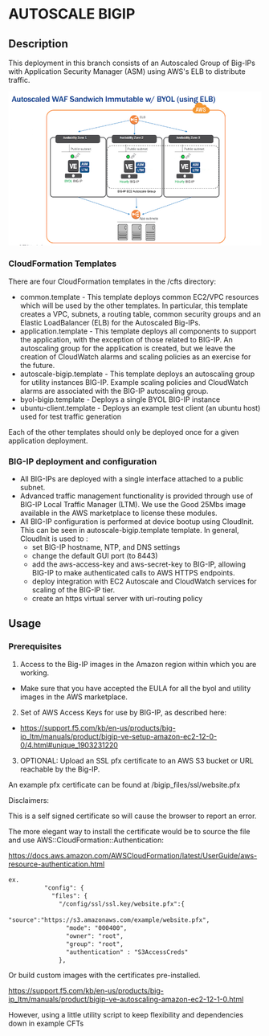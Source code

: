 # AUTOSCALE BIGIP

## Description


This deployment in this branch consists of an Autoscaled Group of Big-IPs with Application Security Manager (ASM) using AWS's ELB to distribute traffic. 


![Deployment Diagram](docs/pics/waf-sandwich-byol-and-utility-immutable-small.jpg)


### CloudFormation Templates

There are four CloudFormation templates in the /cfts directory:

* common.template - This template deploys common EC2/VPC resources which will be used by the other templates.  In particular, this template creates a VPC, subnets, a routing table, common security groups and an Elastic LoadBalancer (ELB) for the Autoscaled Big-IPs.
* application.template - This template deploys all components to support the application, with the exception of those related to BIG-IP.  An autoscaling group for the application is created, but we leave the creation of CloudWatch alarms and scaling policies as an exercise for the future. 
* autoscale-bigip.template - This template deploys an autoscaling group for utility instances BIG-IP. Example scaling policies and CloudWatch alarms are associated with the BIG-IP autoscaling group.
* byol-bigip.template - Deploys a single BYOL BIG-IP instance
* ubuntu-client.template - Deploys an example test client (an ubuntu host) used for test traffic generation

Each of the other templates should only be deployed once for a given application deployment. 

### BIG-IP deployment and configuration

* All BIG-IPs are deployed with a single interface attached to a public subnet.
* Advanced traffic management functionality is provided through use of BIG-IP Local Traffic Manager (LTM). We use the Good 25Mbs image available in the AWS marketplace to license these modules.
* All BIG-IP configuration is performed at device bootup using CloudInit.  This can be seen in autoscale-bigip.template template. In general, CloudInit is used to :
  * set BIG-IP hostname, NTP, and DNS settings
  * change the default GUI port (to 8443)
  * add the aws-access-key and aws-secret-key to BIG-IP, allowing BIG-IP to make authenticated calls to AWS HTTPS endpoints.   
  * deploy integration with EC2 Autoscale and CloudWatch services for scaling of the BIG-IP tier.
  * create an https virtual server with uri-routing policy

## Usage

### Prerequisites

1) Access to the Big-IP images in the Amazon region within which you are working.<br>
- Make sure that you have accepted the EULA for all the byol and utility images in the AWS marketplace.<br>

2) Set of AWS Access Keys for use by BIG-IP, as described here:<br>
- https://support.f5.com/kb/en-us/products/big-ip_ltm/manuals/product/bigip-ve-setup-amazon-ec2-12-0-0/4.html#unique_1903231220<br>

3) OPTIONAL: Upload an SSL pfx certificate to an AWS S3 bucket or URL reachable by the Big-IP.

An example pfx certificate can be found at /bigip_files/ssl/website.pfx

Disclaimers: 

This is a self signed certificate so will cause the browser to report an error.

The more elegant way to install the certificate would be to source the file and use AWS::CloudFormation::Authentication: 
    

https://docs.aws.amazon.com/AWSCloudFormation/latest/UserGuide/aws-resource-authentication.html
```
ex.
          "config": {
            "files": {
              "/config/ssl/ssl.key/website.pfx":{
                "source":"https://s3.amazonaws.com/example/website.pfx",
                "mode": "000400",
                "owner": "root",
                "group": "root",
                "authentication" : "S3AccessCreds"
              },
```

Or build custom images with the certificates pre-installed.

https://support.f5.com/kb/en-us/products/big-ip_ltm/manuals/product/bigip-ve-autoscaling-amazon-ec2-12-1-0.html

However, using a little utility script to keep flexibility and dependencies down in example CFTs


